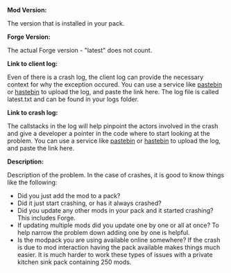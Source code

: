 **Mod Version:**

The version that is installed in your pack.

**Forge Version:**

The actual Forge version - "latest" does not count.

**Link to client log:**

Even of there is a crash log, the client log can provide the necessary context for why the exception occured.  You can use a service like [pastebin](https://pastebin.com) or [hastebin](https://hastebin.com) to upload the log, and paste the link here.  The log file is called latest.txt and can be found in your logs folder.

**Link to crash log:**

The callstacks in the log will help pinpoint the actors involved in the crash and give a developer a pointer in the code where to start looking at the problem.  You can use a service like [pastebin](https://pastebin.com) or [hastebin](https://hastebin.com) to upload the log, and paste the link here.

**Description:**

Description of the problem.  In the case of crashes, it is good to know things like the following:

* Did you just add the mod to a pack?
* Did it just start crashing, or has it always crashed?
* Did you update any other mods in your pack and it started crashing?  This includes Forge.
* If updating multiple mods did you update one by one or all at once?  To help narrow the problem down adding one by one is helpful.
* Is the modpack you are using available online somewhere?  If the crash is due to mod interaction having the pack available makes things much easier.  It is much harder to work these types of issues with a private kitchen sink pack containing 250 mods.
